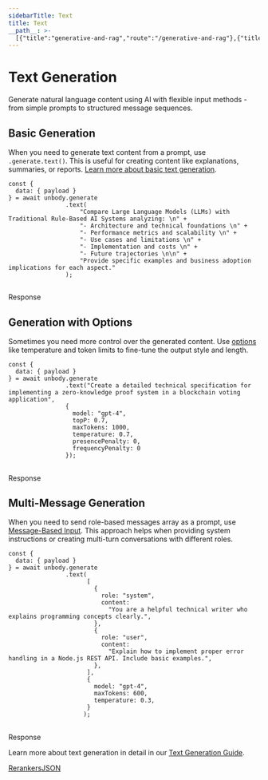 ```yaml
---
sidebarTitle: Text
title: Text
__path__: >-
  [{"title":"generative-and-rag","route":"/generative-and-rag"},{"title":"Text","route":"/generative-and-rag/text"}]
---
```


# Text Generation

Generate natural language content using AI with flexible input methods - from simple prompts to structured message sequences.

## Basic Generation

When you need to generate text content from a prompt, use `.generate.text()`. This is useful for creating content like explanations, summaries, or reports. [Learn more about basic text generation](/generative-api/text-gen#example-1---basic-prompt).

```
const {
  data: { payload }
} = await unbody.generate
                .text(
                    "Compare Large Language Models (LLMs) with Traditional Rule-Based AI Systems analyzing: \n" +
                    "- Architecture and technical foundations \n" +
                    "- Performance metrics and scalability \n" +
                    "- Use cases and limitations \n" +
                    "- Implementation and costs \n" +
                    "- Future trajectories \n\n" +
                    "Provide specific examples and business adoption implications for each aspect."
                );
```

## 

Response

## Generation with Options

Sometimes you need more control over the generated content. Use [options](/generative-api/text-gen#options) like temperature and token limits to fine-tune the output style and length.

```
const {
  data: { payload }
} = await unbody.generate
                .text("Create a detailed technical specification for implementing a zero-knowledge proof system in a blockchain voting application", 
                {
                  model: "gpt-4",
                  topP: 0.7,
                  maxTokens: 1000,
                  temperature: 0.7,
                  presencePenalty: 0,
                  frequencyPenalty: 0
                });
```

## 

Response

## Multi-Message Generation

When you need to send role-based messages array as a prompt, use [Message-Based Input](/generative-api/text-gen#example-3---message-based-input). This approach helps when providing system instructions or creating multi-turn conversations with different roles.

```
const {
  data: { payload }
} = await unbody.generate
                .text(
                      [
                        {
                          role: "system",
                          content:
                            "You are a helpful technical writer who explains programming concepts clearly.",
                        },
                        {
                          role: "user",
                          content:
                            "Explain how to implement proper error handling in a Node.js REST API. Include basic examples.",
                        },
                      ],
                      {
                        model: "gpt-4",
                        maxTokens: 600,
                        temperature: 0.3,
                      }
                     );
```

## 

Response

Learn more about text generation in detail in our [Text Generation Guide](/generative-api/text-gen).

[Rerankers](/search/rerankers "Rerankers")[JSON](/generative-and-rag/json "JSON")